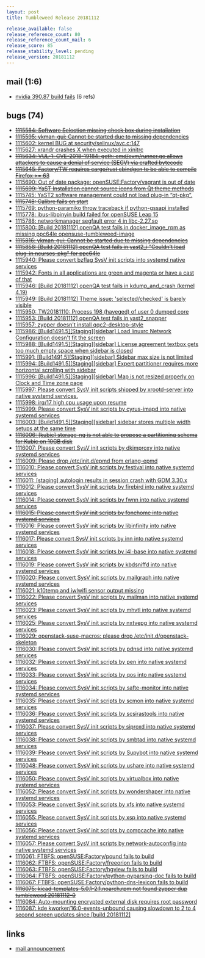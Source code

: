 ```yaml
---
layout: post
title: Tumbleweed Release 20181112

release_available: false
release_reference_count: 80
release_reference_count_mail: 6
release_score: 85
release_stability_level: pending
release_version: 20181112
---
```


## mail (1:6)

- [nvidia 390.87 build fails](https://lists.opensuse.org/opensuse-factory/2018-11/msg00082.html) (6 refs)

## bugs (74)

<!--more-->

- ~~[1115584: Software Selection missing check box during installation](https://bugzilla.opensuse.org/show_bug.cgi?id=1115584)~~
- ~~[1115595: ykman-gui: Cannot be started due to missing dependencies](https://bugzilla.opensuse.org/show_bug.cgi?id=1115595)~~
- [1115602: kernel BUG at security/selinux/avc.c:147](https://bugzilla.opensuse.org/show_bug.cgi?id=1115602)
- [1115627: xrandr crashes X when executed in xinitrc](https://bugzilla.opensuse.org/show_bug.cgi?id=1115627)
- ~~[1115634: VUL-1: CVE-2018-19184: geth: cmd/evm/runner.go allows attackers to cause a denial of service (SEGV) via crafted bytecode](https://bugzilla.opensuse.org/show_bug.cgi?id=1115634)~~
- ~~[1115645: Factory/TW requires cargo/rust cbindgen to be able to compile Firefox >= 63](https://bugzilla.opensuse.org/show_bug.cgi?id=1115645)~~
- [1115690: Out of date package: openSUSE:Factory/vagrant is out of date](https://bugzilla.opensuse.org/show_bug.cgi?id=1115690)
- ~~[1115699: YaST Installation cannot source icons from Qt theme methods](https://bugzilla.opensuse.org/show_bug.cgi?id=1115699)~~
- [1115745: YaST2 software management could not load plug-in “qt-pkg”.](https://bugzilla.opensuse.org/show_bug.cgi?id=1115745)
- ~~[1115748: Calibre fails on start](https://bugzilla.opensuse.org/show_bug.cgi?id=1115748)~~
- [1115769: python-paramiko throw traceback if python-gssapi installed](https://bugzilla.opensuse.org/show_bug.cgi?id=1115769)
- [1115778: ibus-libpinyin build failed for openSUSE Leap 15](https://bugzilla.opensuse.org/show_bug.cgi?id=1115778)
- [1115788: networkmanager segfault error 4 in libc-2.27.so](https://bugzilla.opensuse.org/show_bug.cgi?id=1115788)
- [1115800: \[Build 20181112\] openQA test fails in docker_image_rpm as missing ppc64le opensuse-tumbleweed-image](https://bugzilla.opensuse.org/show_bug.cgi?id=1115800)
- ~~[1115816: ykman-gui: Cannot be started due to missing dependencies](https://bugzilla.opensuse.org/show_bug.cgi?id=1115816)~~
- ~~[1115858: \[Build 20181112\] openQA test fails in yast2_i "Couldn't load plug-in ncurses-pkg" for ppc64le](https://bugzilla.opensuse.org/show_bug.cgi?id=1115858)~~
- [1115940: Please convert  bzflag SysV init scripts into systemd native services](https://bugzilla.opensuse.org/show_bug.cgi?id=1115940)
- [1115942: Fonts in all applications are green and magenta or have a cast of that](https://bugzilla.opensuse.org/show_bug.cgi?id=1115942)
- [1115946: \[Build 20181112\] openQA test fails in kdump_and_crash (kernel 4.19)](https://bugzilla.opensuse.org/show_bug.cgi?id=1115946)
- [1115949: \[Build 20181112\] Theme issue: 'selected/checked' is barely visible](https://bugzilla.opensuse.org/show_bug.cgi?id=1115949)
- [1115950: TW20181110: Process 198 (haveged) of user 0 dumped core](https://bugzilla.opensuse.org/show_bug.cgi?id=1115950)
- [1115953: \[Build 20181112\] openQA test fails in yast2_snapper](https://bugzilla.opensuse.org/show_bug.cgi?id=1115953)
- [1115957: zypper doesn't install qqc2-desktop-style](https://bugzilla.opensuse.org/show_bug.cgi?id=1115957)
- [1115986: \[Build1491.5\]\[Staging\]\[sidebar\] Load linuxrc Network Configuration doesn't fit the screen](https://bugzilla.opensuse.org/show_bug.cgi?id=1115986)
- [1115988: \[Build1491.5\]\[Staging\]\[sidebar\] License agreement textbox gets too much empty space when sidebar is closed](https://bugzilla.opensuse.org/show_bug.cgi?id=1115988)
- [1115991: \[Build1491.5\]\[Staging\]\[sidebar\] Sidebar max size is not limited](https://bugzilla.opensuse.org/show_bug.cgi?id=1115991)
- [1115994: \[Build1491.5\]\[Staging\]\[sidebar\] Expert partitioner requires more horizontal scrolling with sidebar](https://bugzilla.opensuse.org/show_bug.cgi?id=1115994)
- [1115996: \[Build1491.5\]\[Staging\]\[sidebar\] Map is not resized properly on Clock and Time zone page](https://bugzilla.opensuse.org/show_bug.cgi?id=1115996)
- [1115997: Please convert  SysV init scripts shipped by xrootd-server into native systemd services.](https://bugzilla.opensuse.org/show_bug.cgi?id=1115997)
- [1115998: irq/17 high cpu usage upon resume](https://bugzilla.opensuse.org/show_bug.cgi?id=1115998)
- [1115999: Please convert SysV init scripts by cyrus-imapd into native systemd services](https://bugzilla.opensuse.org/show_bug.cgi?id=1115999)
- [1116003: \[Build1491.5\]\[Staging\]\[sidebar\] sidebar stores multiple width setups at the same time](https://bugzilla.opensuse.org/show_bug.cgi?id=1116003)
- ~~[1116006: \[kubic\] storage-ng is not able to propose a partitioning schema for Kubic on 10GB disk](https://bugzilla.opensuse.org/show_bug.cgi?id=1116006)~~
- [1116007: Please convert SysV init scripts by dkimproxy into native systemd services](https://bugzilla.opensuse.org/show_bug.cgi?id=1116007)
- [1116009: Please drop /etc/init.d/epmd from erlang-epmd](https://bugzilla.opensuse.org/show_bug.cgi?id=1116009)
- [1116010: Please convert SysV init scripts by festival into native systemd services](https://bugzilla.opensuse.org/show_bug.cgi?id=1116010)
- [1116011: \[staging\] autologin results in session crash with GDM 3.30.x](https://bugzilla.opensuse.org/show_bug.cgi?id=1116011)
- [1116012: Please convert SysV init scripts by firebird into native systemd services](https://bugzilla.opensuse.org/show_bug.cgi?id=1116012)
- [1116014: Please convert SysV init scripts by  fwnn into native systemd services](https://bugzilla.opensuse.org/show_bug.cgi?id=1116014)
- ~~[1116015: Please convert SysV init scripts by fonehome into native systemd services](https://bugzilla.opensuse.org/show_bug.cgi?id=1116015)~~
- [1116016: Please convert SysV init scripts by libinfinity into native systemd services](https://bugzilla.opensuse.org/show_bug.cgi?id=1116016)
- [1116017: Please convert SysV init scripts by inn into native systemd services](https://bugzilla.opensuse.org/show_bug.cgi?id=1116017)
- [1116018: Please convert SysV init scripts by i4l-base into native systemd services](https://bugzilla.opensuse.org/show_bug.cgi?id=1116018)
- [1116019: Please convert SysV init scripts by  kbdsniffd into native systemd services](https://bugzilla.opensuse.org/show_bug.cgi?id=1116019)
- [1116020: Please convert SysV init scripts by mailgraph into native systemd services](https://bugzilla.opensuse.org/show_bug.cgi?id=1116020)
- [1116021: k10temp and iwlwifi sensor output missing](https://bugzilla.opensuse.org/show_bug.cgi?id=1116021)
- [1116022: Please convert SysV init scripts by mailman into native systemd services](https://bugzilla.opensuse.org/show_bug.cgi?id=1116022)
- [1116023: Please convert SysV init scripts by mhvtl into native systemd services](https://bugzilla.opensuse.org/show_bug.cgi?id=1116023)
- [1116025: Please convert SysV init scripts by nxtvepg into native systemd services](https://bugzilla.opensuse.org/show_bug.cgi?id=1116025)
- [1116029: openstack-suse-macros: please drop /etc/init.d/openstack-skeleton](https://bugzilla.opensuse.org/show_bug.cgi?id=1116029)
- [1116030: Please convert SysV init scripts by pdnsd into native systemd services](https://bugzilla.opensuse.org/show_bug.cgi?id=1116030)
- [1116032: Please convert SysV init scripts by pen into native systemd services](https://bugzilla.opensuse.org/show_bug.cgi?id=1116032)
- [1116033: Please convert SysV init scripts by qos into native systemd services](https://bugzilla.opensuse.org/show_bug.cgi?id=1116033)
- [1116034: Please convert SysV init scripts by safte-monitor into native systemd services](https://bugzilla.opensuse.org/show_bug.cgi?id=1116034)
- [1116035: Please convert SysV init scripts by scmon into native systemd services](https://bugzilla.opensuse.org/show_bug.cgi?id=1116035)
- [1116036: Please convert SysV init scripts by scsirastools into native systemd services](https://bugzilla.opensuse.org/show_bug.cgi?id=1116036)
- [1116037: Please convert SysV init scripts by siproxd into native systemd services](https://bugzilla.opensuse.org/show_bug.cgi?id=1116037)
- [1116038: Please convert SysV init scripts by smbtad into native systemd services](https://bugzilla.opensuse.org/show_bug.cgi?id=1116038)
- [1116039: Please convert SysV init scripts by Supybot into native systemd services](https://bugzilla.opensuse.org/show_bug.cgi?id=1116039)
- [1116048: Please convert SysV init scripts by ushare into native systemd services](https://bugzilla.opensuse.org/show_bug.cgi?id=1116048)
- [1116050: Please convert SysV init scripts by virtualbox into native systemd services](https://bugzilla.opensuse.org/show_bug.cgi?id=1116050)
- [1116052: Please convert SysV init scripts by wondershaper into native systemd services](https://bugzilla.opensuse.org/show_bug.cgi?id=1116052)
- [1116053: Please convert SysV init scripts by xfs into native systemd services](https://bugzilla.opensuse.org/show_bug.cgi?id=1116053)
- [1116055: Please convert SysV init scripts by xsp into native systemd services](https://bugzilla.opensuse.org/show_bug.cgi?id=1116055)
- [1116056: Please convert SysV init scripts by compcache into native systemd services](https://bugzilla.opensuse.org/show_bug.cgi?id=1116056)
- [1116057: Please convert SysV init scripts by network-autoconfig into native systemd services](https://bugzilla.opensuse.org/show_bug.cgi?id=1116057)
- [1116061: FTBFS: openSUSE:Factory/pound fails to build](https://bugzilla.opensuse.org/show_bug.cgi?id=1116061)
- [1116062: FTBFS: openSUSE:Factory/freeorion fails to build](https://bugzilla.opensuse.org/show_bug.cgi?id=1116062)
- [1116063: FTBFS: openSUSE:Factory/hgview fails to build](https://bugzilla.opensuse.org/show_bug.cgi?id=1116063)
- [1116064: FTBFS: openSUSE:Factory/python-pyparsing-doc fails to build](https://bugzilla.opensuse.org/show_bug.cgi?id=1116064)
- [1116067: FTBFS: openSUSE:Factory/python-dns-lexicon fails to build](https://bugzilla.opensuse.org/show_bug.cgi?id=1116067)
- ~~[1116075: kicad-templates-5.0.1-2.1.noarch.rpm not found zypper dup tumbleweed 20181112-0](https://bugzilla.opensuse.org/show_bug.cgi?id=1116075)~~
- [1116084: Auto-mounting encrypted external disk requires root password](https://bugzilla.opensuse.org/show_bug.cgi?id=1116084)
- [1116087: kde kworker/16:0-events-unbound  causing slowdown to 2 to 4 second screen updates since \[build 20181112\]](https://bugzilla.opensuse.org/show_bug.cgi?id=1116087)



## links

- [mail announcement](https://lists.opensuse.org/opensuse-factory/2018-11/msg00081.html)
